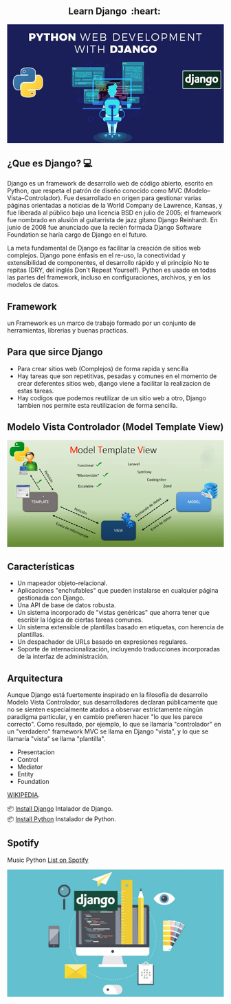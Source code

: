
<h2 align="center">Learn Django &nbsp;:heart:&nbsp;</h2>

![django](./Images/django.png)

## ¿Que es Django? 💻

Django es un framework de desarrollo web de código abierto, escrito en Python, que respeta el patrón de diseño conocido como MVC (Modelo–Vista–Controlador). Fue desarrollado en origen para gestionar varias páginas orientadas a noticias de la World Company de Lawrence, Kansas, y fue liberada al público bajo una licencia BSD en julio de 2005; el framework fue nombrado en alusión al guitarrista de jazz gitano Django Reinhardt. En junio de 2008 fue anunciado que la recién formada Django Software Foundation se haría cargo de Django en el futuro.

La meta fundamental de Django es facilitar la creación de sitios web complejos. Django pone énfasis en el re-uso, la conectividad y extensibilidad de componentes, el desarrollo rápido y el principio No te repitas (DRY, del inglés Don't Repeat Yourself). Python es usado en todas las partes del framework, incluso en configuraciones, archivos, y en los modelos de datos.

## Framework

un Framework es un marco de trabajo formado por un conjunto de herramientas, librerias y buenas practicas.

## Para que sirce Django

- Para crear sitios web (Complejos) de forma rapida y sencilla
- Hay tareas que son repetitivas, pesadas y comunes en el momento de crear deferentes sitios web, django viene a facilitar la realizacion de estas tareas.
- Hay codigos que podemos reutilizar de un sitio web a otro, Django tambien nos permite esta reutilizacion de forma sencilla.

##  Modelo Vista Controlador (Model Template View)
![django](./Images/MTV.png)

## Características

- Un mapeador objeto-relacional.
- Aplicaciones "enchufables" que pueden instalarse en cualquier página gestionada con Django.
- Una API de base de datos robusta.
- Un sistema incorporado de "vistas genéricas" que ahorra tener que escribir la lógica de ciertas tareas comunes.
- Un sistema extensible de plantillas basado en etiquetas, con herencia de plantillas.
- Un despachador de URLs basado en expresiones regulares.
- Soporte de internacionalización, incluyendo traducciones incorporadas de la interfaz de administración.

## Arquitectura

Aunque Django está fuertemente inspirado en la filosofía de desarrollo Modelo Vista Controlador, sus desarrolladores declaran públicamente que no se sienten especialmente atados a observar estrictamente ningún paradigma particular, y en cambio prefieren hacer "lo que les parece correcto". Como resultado, por ejemplo, lo que se llamaría "controlador" en un "verdadero" framework MVC se llama en Django "vista", y lo que se llamaría "vista" se llama "plantilla".

- Presentacion
- Control
- Mediator
- Entity
- Foundation

[WIKIPEDIA](https://es.wikipedia.org/wiki/Django_(framework)).<br>

📦 [Install Django](https://www.djangoproject.com/) Intalador de Django.<br>
📦 [Install Python](https://www.python.org/) Instalador de Python.<br>

## Spotify
Music Python [List on Spotify](https://open.spotify.com/playlist/11AwbhmXyh2jKlsHmaxcP9)

![python](./Images/django2.jpg)


